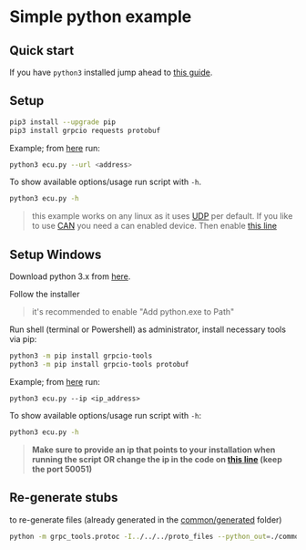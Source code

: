 # Simple python example

## Quick start

If you have `python3` installed jump ahead to [this guide](simple_ecu/README.md).

## Setup

```bash
pip3 install --upgrade pip
pip3 install grpcio requests protobuf
```

Example; from [here](simple_ecu/) run:

```bash
python3 ecu.py --url <address>
```

To show available options/usage run script with `-h`.

```bash
python3 ecu.py -h
```

> this example works on any linux as it uses [UDP](simple_ecu/configuration_udp) per default. If you like to use [CAN](simple_ecu/configuration_can) you need a can enabled device. Then enable [this line](https://github.com/beamylabs/beamylabs-start/blob/0fe6746c960b1612a4818f75789712f5f2b929be/examples/grpc/python/simple_ecu/ecu.py#L242)

## Setup Windows
Download python 3.x from [here](https://www.python.org/downloads/).

Follow the installer
> it's recommended to enable "Add python.exe to Path"

Run shell (terminal or Powershell) as administrator, install necessary tools via pip:

```bash
python3 -m pip install grpcio-tools
python3 -m pip install grpcio-tools protobuf
```
Example; from [here](simple_ecu/) run:

```
python3 ecu.py --ip <ip_address>
```

To show available options/usage run script with `-h`:

```bash
python3 ecu.py -h
```

> **Make sure to provide an ip that points to your installation when running the script OR change the ip in the code on [this line](https://github.com/beamylabs/beamylabs-start/blob/0fe6746c960b1612a4818f75789712f5f2b929be/examples/grpc/python/simple_ecu/ecu.py#L220) (keep the port 50051)**

## Re-generate stubs

to re-generate files (already generated in the [common/generated](common/generated/) folder)

```bash
python -m grpc_tools.protoc -I../../../proto_files --python_out=./common/generated --grpc_python_out=./common/generated ../../../proto_files/*
```
